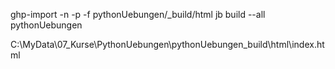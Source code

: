 ghp-import -n -p -f pythonUebungen/_build/html
jb build --all pythonUebungen   

C:\MyData\07_Kurse\PythonUebungen\pythonUebungen\_build\html\index.html